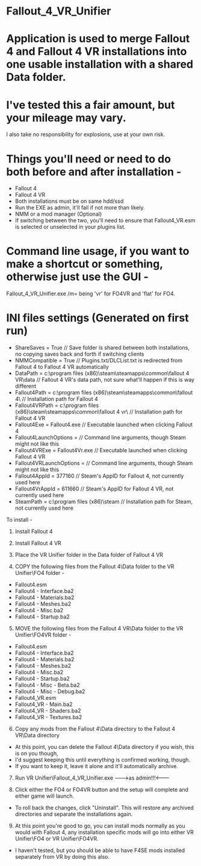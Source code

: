 # Fallout_4_VR_Unifier

# Application is used to merge Fallout 4 and Fallout 4 VR installations into one usable installation with a shared Data folder.

# I've tested this a fair amount, but your mileage may vary.  
I also take no responsibility for explosions, use at your own risk.

# Things you'll need or need to do both before and after installation -
* Fallout 4
* Fallout 4 VR
* Both installations must be on same hdd/ssd
* Run the EXE as admin, it'll fail if not more than likely.
* NMM or a mod manager (Optional)
* If switching between the two, you'll need to ensure that Fallout4_VR.esm is selected or unselected in your plugins list.

# Command line usage, if you want to make a shortcut or something, otherwise just use the GUI - 
Fallout_4_VR_Unifier.exe /m=<mode>
<mode> being 'vr' for FO4VR and 'flat' for FO4.

# INI files settings (Generated on first run)
* ShareSaves = True // Save folder is shared between both installations, no copying saves back and forth if switching clients<br />
* NMMCompatible = True // Plugins.txt/DLCList.txt is redirected from Fallout 4 to Fallout 4 VR automatically<br />
* DataPath = c:\program files (x86)\steam\steamapps\common\fallout 4 VR\data // Fallout 4 VR's data path, not sure what'll happen if this is way different<br />
* Fallout4Path = c:\program files (x86)\steam\steamapps\common\fallout 4\ // Installation path for Fallout 4<br />
* Fallout4VRPath = c:\program files (x86)\steam\steamapps\common\fallout 4 vr\ // Installation path for Fallout 4 VR<br />
* Fallout4Exe = Fallout4.exe // Executable launched when clicking Fallout 4<br />
* Fallout4LaunchOptions = // Command line arguments, though Steam might not like this<br />
* Fallout4VRExe = Fallout4Vr.exe // Executable launched when clicking Fallout 4 VR<br />
* Fallout4VRLaunchOptions = // Command line arguments, though Steam might not like this<br />
* Fallout4AppId = 377160 // Steam's AppID for Fallout 4, not currently used here<br />
* Fallout4VrAppId = 611660 // Steam's AppID for Fallout 4 VR, not currently used here<br />
* SteamPath = c:\program files (x86)\steam // Installation path for Steam, not currently used here<br />

To install -
1) Install Fallout 4

2) Install Fallout 4 VR

3) Place the VR Unifier folder in the Data folder of Fallout 4 VR

4) COPY the following files from the Fallout 4\Data folder to the VR Unifier\FO4 folder -
* Fallout4.esm
* Fallout4 - Interface.ba2
* Fallout4 - Materials.ba2
* Fallout4 - Meshes.ba2
* Fallout4 - Misc.ba2
* Fallout4 - Startup.ba2

5) MOVE the following files from the Fallout 4 VR\Data folder to the VR Unifier\FO4VR folder -
* Fallout4.esm
* Fallout4 - Interface.ba2
* Fallout4 - Materials.ba2
* Fallout4 - Meshes.ba2
* Fallout4 - Misc.ba2
* Fallout4 - Startup.ba2
* Fallout4 - Misc - Beta.ba2
* Fallout4 - Misc - Debug.ba2
* Fallout4_VR.esm
* Fallout4_VR - Main.ba2
* Fallout4_VR - Shaders.ba2
* Fallout4_VR - Textures.ba2

6) Copy any mods from the Fallout 4\Data directory to the Fallout 4 VR\Data directory 
* At this point, you can delete the Fallout 4\Data directory if you wish, this is on you though,
* I'd suggest keeping this until everything is confirmed working, though. 
* If you want to keep it, leave it alone and it'll automatically archive.

7) Run VR Unifier\Fallout_4_VR_Unifier.exe --->as admin!!!<---

8) Click either the FO4 or FO4VR button and the setup will complete and either game will launch.
* To roll back the changes, click "Uninstall". This will restore any archived directories and separate the installations again.

9) At this point you're good to go, you can install mods normally as you would with Fallout 4, any installation specific mods will go into either VR Unifier\FO4 or VR Unifier\FO4VR.
* I haven't tested, but you should be able to have F4SE mods installed separately from VR by doing this also.
